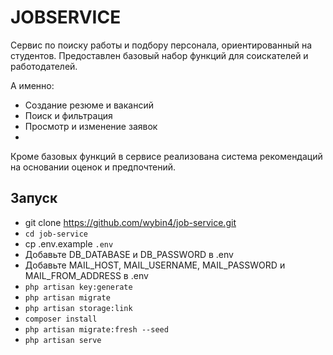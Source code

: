 # JOBSERVICE
Сервис по поиску работы и подбору персонала, ориентированный на студентов. Предоставлен базовый набор функций для соискателей и работодателей.

А именно:
- Создание резюме и вакансий
- Поиск и фильтрация
- Просмотр и изменение заявок
- 
Кроме базовых функций в сервисе реализована система рекомендаций на основании оценок и предпочтений. 

## Запуск
- git clone https://github.com/wybin4/job-service.git
- `cd job-service`
- cp .env.example `.env`
- Добавьте DB_DATABASE и DB_PASSWORD в .env
- Добавьте MAIL_HOST, MAIL_USERNAME, MAIL_PASSWORD и MAIL_FROM_ADDRESS в .env
- `php artisan key:generate`
- `php artisan migrate`
- `php artisan storage:link`
- `composer install`
- `php artisan migrate:fresh --seed`
- `php artisan serve`


